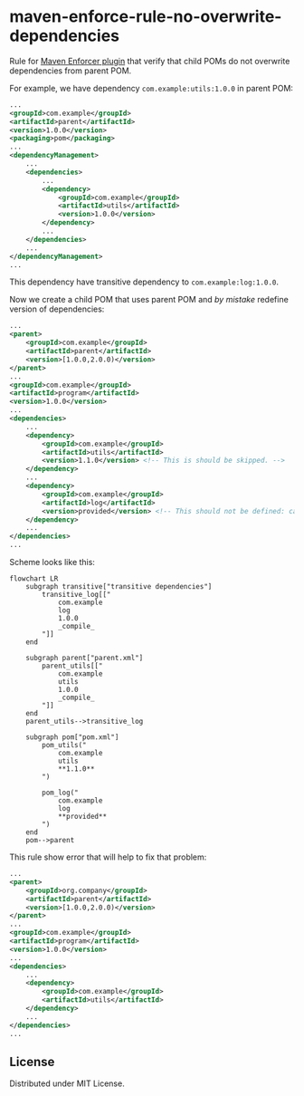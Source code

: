# maven-enforce-rule-no-overwrite-dependencies

Rule for [Maven Enforcer plugin](https://maven.apache.org/enforcer/enforcer-rules/) that verify that child POMs do
not overwrite dependencies from parent POM.

For example, we have dependency `com.example:utils:1.0.0` in parent POM:

```xml
...
<groupId>com.example</groupId>
<artifactId>parent</artifactId>
<version>1.0.0</version>
<packaging>pom</packaging>
...
<dependencyManagement>
    ...
    <dependencies>
        ...
        <dependency>
            <groupId>com.example</groupId>
            <artifactId>utils</artifactId>
            <version>1.0.0</version>
        </dependency>
        ...
    </dependencies>
    ...
</dependencyManagement>
...
```

This dependency have transitive dependency to `com.example:log:1.0.0`.

Now we create a child POM that uses parent POM and _by mistake_ redefine version of dependencies:

```xml
...
<parent>
    <groupId>com.example</groupId>
    <artifactId>parent</artifactId>
    <version>[1.0.0,2.0.0)</version>
</parent>
...
<groupId>com.example</groupId>
<artifactId>program</artifactId>
<version>1.0.0</version>
...
<dependencies>
    ...
    <dependency>
        <groupId>com.example</groupId>
        <artifactId>utils</artifactId>
        <version>1.1.0</version> <!-- This is should be skipped. -->
    </dependency>
    ...
    <dependency>
        <groupId>com.example</groupId>
        <artifactId>log</artifactId>
        <version>provided</version> <!-- This should not be defined: came as transitive dependency. -->
    </dependency>
    ...
</dependencies>
...
```

Scheme looks like this:

```mermaid
flowchart LR
    subgraph transitive["transitive dependencies"]
        transitive_log[["
            com.example
            log
            1.0.0
            _compile_
        "]]
    end

    subgraph parent["parent.xml"]
        parent_utils[["
            com.example
            utils
            1.0.0
            _compile_
        "]]
    end
    parent_utils-->transitive_log

    subgraph pom["pom.xml"]
        pom_utils("
            com.example
            utils
            **1.1.0**
        ")

        pom_log("
            com.example
            log
            **provided**
        ")
    end
    pom-->parent
```

This rule show error that will help to fix that problem:

```xml
...
<parent>
    <groupId>org.company</groupId>
    <artifactId>parent</artifactId>
    <version>[1.0.0,2.0.0)</version>
</parent>
...
<groupId>com.example</groupId>
<artifactId>program</artifactId>
<version>1.0.0</version>
...
<dependencies>
    ...
    <dependency>
        <groupId>com.example</groupId>
        <artifactId>utils</artifactId>
    </dependency>
    ...
</dependencies>
...
```

## License

Distributed under MIT License.
